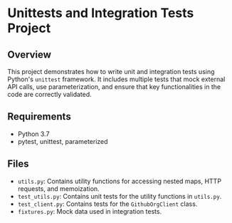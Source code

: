 # Unittests and Integration Tests Project

## Overview
This project demonstrates how to write unit and integration tests using Python's `unittest` framework. It includes multiple tests that mock external API calls, use parameterization, and ensure that key functionalities in the code are correctly validated.

## Requirements
- Python 3.7
- pytest, unittest, parameterized

## Files
- `utils.py`: Contains utility functions for accessing nested maps, HTTP requests, and memoization.
- `test_utils.py`: Contains unit tests for the utility functions in `utils.py`.
- `test_client.py`: Contains tests for the `GithubOrgClient` class.
- `fixtures.py`: Mock data used in integration tests.
